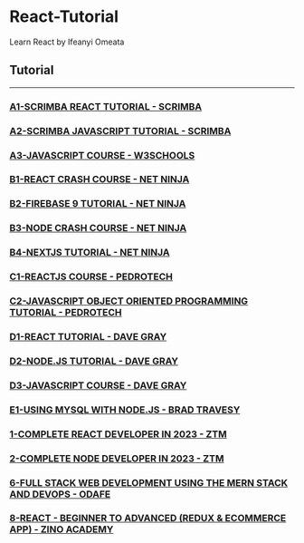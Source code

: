 # React-Tutorial

Learn React by Ifeanyi Omeata

## Tutorial

---

### [A1-SCRIMBA REACT TUTORIAL - SCRIMBA](/courses/A1.md)

### [A2-SCRIMBA JAVASCRIPT TUTORIAL - SCRIMBA](/courses/A2.md)

### [A3-JAVASCRIPT COURSE - W3SCHOOLS](/courses/A3.md)

### [B1-REACT CRASH COURSE - NET NINJA](/courses/B1.md)

### [B2-FIREBASE 9 TUTORIAL - NET NINJA](/courses/B2.md)

### [B3-NODE CRASH COURSE - NET NINJA](/courses/B3.md)

### [B4-NEXTJS TUTORIAL - NET NINJA](/courses/B4.md)

### [C1-REACTJS COURSE - PEDROTECH](/courses/C1.md)

### [C2-JAVASCRIPT OBJECT ORIENTED PROGRAMMING TUTORIAL - PEDROTECH](/courses/C2.md)

### [D1-REACT TUTORIAL - DAVE GRAY](/courses/D1.md)

### [D2-NODE.JS TUTORIAL - DAVE GRAY](/courses/D2.md)

### [D3-JAVASCRIPT COURSE - DAVE GRAY](/courses/D3.md)

### [E1-USING MYSQL WITH NODE.JS - BRAD TRAVESY](/courses/E1.md)

### [1-COMPLETE REACT DEVELOPER IN 2023 - ZTM](/courses/1.md)

### [2-COMPLETE NODE DEVELOPER IN 2023 - ZTM](/courses/2.md)

### [6-FULL STACK WEB DEVELOPMENT USING THE MERN STACK AND DEVOPS - ODAFE](/courses/6.md)

### [8-REACT - BEGINNER TO ADVANCED (REDUX & ECOMMERCE APP) - ZINO ACADEMY](/courses/8.md)
